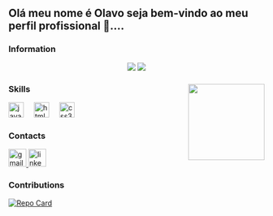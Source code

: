 <h2 align="left">Olá meu nome é Olavo seja bem-vindo ao meu perfil profissional 👋....</h2>

### Information

<div align="center">
  <img src="https://github-readme-stats.vercel.app/api?username=OlavoMeira&theme=transparent&bg_color=000&border_color=30A3DC&show_icons=true&icon_color=30A3DC&title_color=E94D5F&text_color=FFF"  />
  
  <img src="https://github-readme-stats-git-masterrstaa-rickstaa.vercel.app/api/top-langs/?username=OlavoMeira&bg_color=000&border_color=30A3DC&title_color=E94D5F&text_color=FFF" />
</div>

###

<img align="right" height="150" src="https://media4.giphy.com/media/v1.Y2lkPTc5MGI3NjExZXViMXNrNGxjZWpueXN1NHFsenF0aTBhaG9jcnk4c2RlOWltcGVqciZlcD12MV9pbnRlcm5hbF9naWZfYnlfaWQmY3Q9Zw/kLe9PygrSqB4oO4tYV/giphy.gif"  />

### Skills

<div align="left">
  <img src="https://cdn.jsdelivr.net/gh/devicons/devicon/icons/javascript/javascript-original.svg" height="30" alt="javascript logo"  />
  <img width="12" />
  <img src="https://cdn.jsdelivr.net/gh/devicons/devicon/icons/html5/html5-original.svg" height="30" alt="html5 logo"  />
  <img width="12" />
  <img src="https://cdn.jsdelivr.net/gh/devicons/devicon/icons/css3/css3-original.svg" height="30" alt="css3 logo"  />
</div>

### Contacts

<div align="left">
  <a href="mailto:olavomeiradeveloper@gmail.comProfile image olavomeiradeveloper@gmail.com" target="_blank">
    <img src="https://img.shields.io/static/v1?message=Gmail&logo=gmail&label=&color=D14836&logoColor=white&labelColor=&style=for-the-badge" height="35" alt="gmail logo"  />
  </a>
  <a href="https://www.linkedin.com/in/olavo-meira-6099142aa/?originalSubdomain=br" target="_blank">
    <img src="https://img.shields.io/static/v1?message=LinkedIn&logo=linkedin&label=&color=0077B5&logoColor=white&labelColor=&style=for-the-badge" height="35" alt="linkedin logo"  />
  </a>
</div>

### Contributions

[![Repo Card](https://github-readme-stats.vercel.app/api/pin/?username=OlavoMeira&repo=dio-lab-open-source&bg_color=000&border_color=30A3DC&show_icons=true&icon_color=30A3DC&title_color=E94D5F&text_color=FFF)](https://github.com/OlavoMeira/dio-lab-open-source.git)

###
